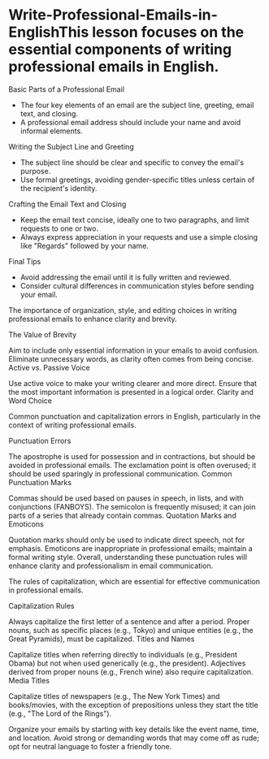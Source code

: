 # Write-Professional-Emails-in-EnglishThis lesson focuses on the essential components of writing professional emails in English.

Basic Parts of a Professional Email
- The four key elements of an email are the subject line, greeting, email text, and closing.
- A professional email address should include your name and avoid informal elements.

Writing the Subject Line and Greeting
- The subject line should be clear and specific to convey the email's purpose.
- Use formal greetings, avoiding gender-specific titles unless certain of the recipient's identity.

Crafting the Email Text and Closing
- Keep the email text concise, ideally one to two paragraphs, and limit requests to one or two.
- Always express appreciation in your requests and use a simple closing like "Regards" followed by your name.

Final Tips
- Avoid addressing the email until it is fully written and reviewed.
- Consider cultural differences in communication styles before sending your email.

The importance of organization, style, and editing choices in writing professional emails to enhance clarity and brevity.

The Value of Brevity

Aim to include only essential information in your emails to avoid confusion.
Eliminate unnecessary words, as clarity often comes from being concise.
Active vs. Passive Voice

Use active voice to make your writing clearer and more direct.
Ensure that the most important information is presented in a logical order.
Clarity and Word Choice

Common punctuation and capitalization errors in English, particularly in the context of writing professional emails.

Punctuation Errors

The apostrophe is used for possession and in contractions, but should be avoided in professional emails.
The exclamation point is often overused; it should be used sparingly in professional communication.
Common Punctuation Marks

Commas should be used based on pauses in speech, in lists, and with conjunctions (FANBOYS).
The semicolon is frequently misused; it can join parts of a series that already contain commas.
Quotation Marks and Emoticons

Quotation marks should only be used to indicate direct speech, not for emphasis.
Emoticons are inappropriate in professional emails; maintain a formal writing style.
Overall, understanding these punctuation rules will enhance clarity and professionalism in email communication.

The rules of capitalization, which are essential for effective communication in professional emails.

Capitalization Rules

Always capitalize the first letter of a sentence and after a period.
Proper nouns, such as specific places (e.g., Tokyo) and unique entities (e.g., the Great Pyramids), must be capitalized.
Titles and Names

Capitalize titles when referring directly to individuals (e.g., President Obama) but not when used generically (e.g., the president).
Adjectives derived from proper nouns (e.g., French wine) also require capitalization.
Media Titles

Capitalize titles of newspapers (e.g., The New York Times) and books/movies, with the exception of prepositions unless they start the title (e.g., "The Lord of the Rings").

Organize your emails by starting with key details like the event name, time, and location.
Avoid strong or demanding words that may come off as rude; opt for neutral language to foster a friendly tone.
